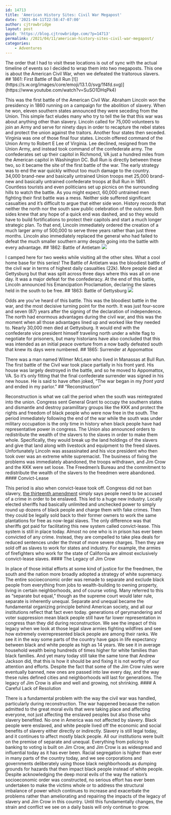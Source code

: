 ```yaml
---
id: 14713
title: 'American History Sites: Civil War Megapost'
date: '2021-04-11T22:58:47-07:00'
author: cjtrowbridge
layout: post
guid: 'https://blog.cjtrowbridge.com/?p=14713'
permalink: /2021/04/11/american-history-sites-civil-war-megapost/
categories:
    - Adventures
---
```


<main class="site-main" id="main"><article class="post-13958 post type-post status-publish format-standard has-post-thumbnail hentry category-2021-spring" id="post-13958"><div class="entry-content">The order that I had to visit these locations is out of sync with the actual timeline of events so I decided to wrap them into two megaposts. This one is about the American Civil War, when we defeated the traitorous slavers. ## 1861: First Battle of Bull Run [![](https://s.w.org/images/core/emoji/13.1.0/svg/1f4fd.svg)](https://www.youtube.com/watch?v=SuSO1DHqPk4)

This was the first battle of the American Civil War. Abraham Lincoln won the presidency in 1860 running on a campaign for the abolition of slavery. When he won, eleven southern states announced they were seceding from the Union. This simple fact eludes many who try to tell the lie that this war was about anything other than slavery. Lincoln called for 75,000 volunteers to join an Army and serve for ninety days in order to recapture the rebel states and protect the union against the traitors. Another four states then seceded. Virginia was one of those final four states. Lincoln offered command of the Union Army to Robert E Lee of Virginia. Lee declined, resigned from the Union Army, and instead took command of the confederate army. The confederates set up their capitol in Richmond, VA just a hundred miles from the American capitol in Washington DC. Bull Run is directly between these two, so it became the site of the first battle of the war. The early strategy was to end the war quickly without too much damage to the country. 34,000 brand-new and basically untrained Union troops met 25,000 brand-new and basically untrained confederate troops at Bull Run in 1861. Countless tourists and even politicians set up picnics on the surrounding hills to watch the battle. As you might expect, 60,000 untrained men fighting their first battle was a mess. Neither side suffered significant casualties and it’s difficult to argue that either side won. History records that neither the north nor the south saw public celebration of the outcome. Both sides knew that any hope of a quick end was dashed, and so they would have to build fortifications to protect their capitols and start a much longer strategic plan. To that end, Lincoln immediately ordered the creation of a much larger army of 500,000 to serve three years rather than just three months. Lincoln also immediately replaced the general who had failed to defeat the much smaller southern army despite going into the battle with every advantage. ## 1862: Battle of Antietam [![](https://s.w.org/images/core/emoji/13.1.0/svg/1f4fd.svg)](https://www.youtube.com/watch?v=_8ybkoGmHww)

I camped here for two weeks while visiting all the other sites. What a cool home base for this series! The Battle of Antietam was the bloodiest battle of the civil war in terms of highest daily casualties (22k). More people died at Gettysburg but that was split across three days where this was all on one day. It was a major defeat for the confederacy. At the end of this battle, Lincoln announced his Emancipation Proclamation, declaring the slaves held in the south to be free. ## 1863: Battle of Gettysburg [![](https://s.w.org/images/core/emoji/13.1.0/svg/1f4fd.svg)](https://www.youtube.com/watch?v=DUXpCfcJ7Ng)

Odds are you’ve heard of this battle. This was the bloodiest battle in the war, and the most decisive turning point for the north. It was just four-score and seven (87) years after the signing of the declaration of independence. The north had enormous advantages during the civil war, and this was the moment when all those advantages lined up and worked like they needed to. Nearly 30,000 men died at Gettysburg. It would end with the confederate vice president himself traveling north under a white flag to negotiate for prisoners, but many historians have also concluded that this was intended as an initial peace overture from a now badly defeated south that knew its days were numbered. ## 1865: Surrender at Appomattox

There was a man named Wilmer McLean who lived in Manassas at Bull Run. The first battle of the Civil war took place partially in his front yard. His house was largely destroyed in the battle, and so he moved to Appomattox, VA. So it’s only fitting that the final confederate surrender was signed in his new house. He is said to have often joked, “The war began in my *front yard* and ended in my parlor.” ## “Reconstruction”

Reconstruction is what we call the period when the south was reintegrated into the union. Congress sent General Grant to occupy the southern states and dismantle and destroy paramilitary groups like the KKK and protect the rights and freedom of black people who were now free in the south. The period immediately following the end of the war while the south was under military occupation is the only time in history when black people have had representative power in congress. The Union also announced orders to redistribute the wealth of the slavers to the slaves in order to make them whole. Specifically, they would break up the land holdings of the slavers and give that land along with livestock and equipment to the freed slaves. Unfortunately Lincoln was assassinated and his vice president who then took over was an extreme white supremacist. The business of fixing the problems was immediately abandoned, the troops withdrawn, and Jim Crow and the KKK were set loose. The Freedmen’s Bureau and the commitment to redistribute the wealth of the slavers to the freedmen were abandoned. #### Convict-Lease

This period is also when convict-lease took off. Congress did not ban slavery, [the thirteenth amendment](https://constitutioncenter.org/interactive-constitution/amendment/amendment-xiii) simply says people need to be accused of a crime in order to be enslaved. This led to a huge new industry. Locally elected sheriffs had basically unlimited and unchecked power to simply round up dozens of black people and charge them with fake crimes. Then they could be legally sold back to their former owners to work the same plantations for free as now-legal slaves. The only difference was that sheriffs got paid for facilitating this new system called convict-lease. This system is still in place today. Almost no one who is in prison has ever been convicted of any crime. Instead, they are compelled to take plea deals for reduced sentences under the threat of more severe charges. Then they are sold off as slaves to work for states and industry. For example, the armies of firefighters who work for the state of California are almost exclusively convict-lease slaves. #### The Legacy of Jim Crow

In place of those initial efforts at some kind of justice for the freedmen, the south and the nation more broadly adopted a strategy of white supremacy. The entire socioeconomic order was remade to separate and exclude black people from everything from jobs to wealth-building to owning property, living in certain neighborhoods, and of course voting. Many referred to this as “separate but equal,” though as the supreme court would later rule, separate is inherently unequal. Separate and unequal became the fundamental organizing principle behind American society, and all our institutions reflect that fact even today. generations of gerymandering and voter suppression mean black people still have far lower representation in congress than they did during reconstruction. We see the impact of this legacy when we look at those legal slave armies fighting wildfires and see how extremely overrepresented black people are among their ranks. We see it in the way some parts of the country have gaps in life expectancy between black and white people as high as 14 years. We see it in average household wealth being hundreds of times higher for white families than black families. And yet many today still take the same tone that Andrew Jackson did, that this is how it should be and fixing it is not worthy of our attention and efforts. Despite the fact that some of the Jim Crow rules were eventually banned, new ones are passed into law every day, and the way these rules defined cities and neighborhoods will last for generations. The legacy of Jim Crow is alive and well and growing, not shrinking. #### A Careful Lack of Resolution

There is a fundamental problem with the way the civil war was handled, particularly during reconstruction. The war happened because the nation admitted to the great moral evils that were taking place and affecting everyone, not just affecting the enslaved peoples but also those who slavery benefited. No one in America was not affected by slavery. Black people were enslaved, and white people lived off the economic and social benefits of slavery either directly or indirectly. Slavery is still legal today, and it continues to affect mostly black people. All our institutions were built on the premise of separate and unequal. Everything from policing to banking to voting is built on Jim Crow, and Jim Crow is as widespread and influential today as it has ever been. Racial segregation is higher than ever in many parts of the country today, and we see corporations and governments deliberately using those black neighborhoods as dumping grounds for hazards that then impact black people instead of white people. Despite acknowledging the deep moral evils of the way the nation’s socioeconomic order was constructed, no serious effort has ever been undertaken to make the victims whole or to address the structural imbalance of power which continues to increase and exacerbate the problems rather than ameliorating and repairing the impacts of the legacy of slavery and Jim Crow in this country. Until this fundamentally changes, the strain and conflict we see on a daily basis will only continue to grow. </div><footer class="entry-footer"></footer></article></main>